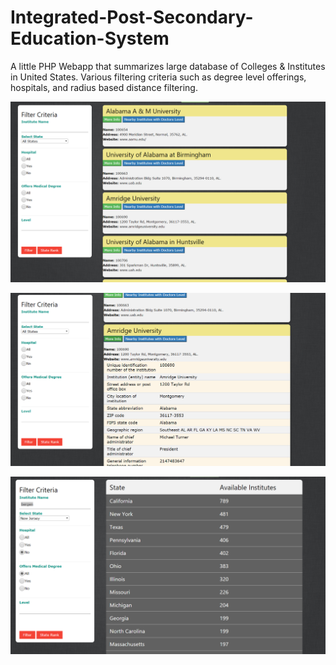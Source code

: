 # Integrated-Post-Secondary-Education-System
A little PHP Webapp that summarizes large database of Colleges &amp; Institutes in United States. Various filtering criteria such as degree level offerings, hospitals, and radius based distance filtering.

![screenshot1](https://github.com/imraazrally/Integrated-Post-Secondary-Education-System/blob/master/screenshots/1.PNG)

![screenshot2](https://github.com/imraazrally/Integrated-Post-Secondary-Education-System/blob/master/screenshots/2.PNG)


![screenshot3](https://github.com/imraazrally/Integrated-Post-Secondary-Education-System/blob/master/screenshots/3.PNG)
